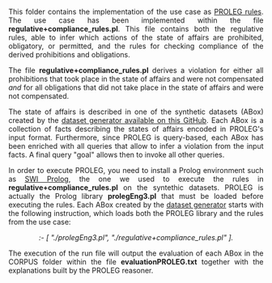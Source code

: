 <p align="justify">
This folder contains the implementation of the use case as <a href="https://link.springer.com/chapter/10.1007/978-3-642-25655-4_14">PROLEG rules</a>. The use case has been implemented within the file <b>regulative+compliance_rules.pl</b>. This file contains both the regulative rules, able to infer which actions of the state of affairs are prohibited, obligatory, or permitted, and the rules for checking compliance of the derived prohibitions and obligations.
</p>

<p align="justify">The file <b>regulative+compliance_rules.pl</b> derives a violation for either all prohibitions that took place in the state of affairs and were not compensated <i>and</i> for all obligations that did not take place in the state of affairs and were not compensated.</p>

<p align="justify">
The state of affairs is described in one of the synthetic datasets (ABox) created by the <a href="https://github.com/liviorobaldo/compliancecheckers/tree/main/DatasetGenerator">dataset generator available on this GitHub</a>. Each ABox is a collection of facts describing the states of affairs encoded in PROLEG's input format. Furthermore, since PROLEG is query-based, each ABox has been enriched with all queries that allow to infer a violation from the input facts. A final query "goal" allows then to invoke all other queries.
</p>

<p align="justify">
  In order to execute PROLEG, you need to install a Prolog environment such as <a href="https://www.swi-prolog.org">SWI Prolog</a>, the one we used to execute the rules in 
  <b>regulative+compliance_rules.pl</b> on the syntethic datasets. PROLEG is actually the Prolog library <b>prolegEng3.pl</b> that must be loaded before executing 
  the rules. Each ABox created by the <a href="https://github.com/liviorobaldo/compliancecheckers/tree/main/DatasetGenerator">dataset generator</a> starts with the 
  following instruction, which loads both the PROLEG library and the rules from the use case:
</p>

<p align="center">
<i>:- [ "./prolegEng3.pl", "./regulative+compliance_rules.pl" ].</i>
</p>

<p align="justify">
The execution of the run file will output the evaluation of each ABox in the CORPUS folder within the file <b>evaluationPROLEG.txt</b> together with the explanations built by the PROLEG reasoner.
</p>
